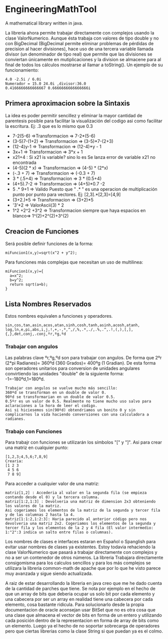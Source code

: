 # EngineeringMathTool
A mathematical library written in java.

La libreria ahora permite trabajar directamente con complejos usando la clase ValorNumerico. Aunque ésta trabaja con valores de tipo double y no con BigDecimal (BigDecimal permite eliminar problemas de pérdidas de precision al hacer divisiones), hace uso de una tercera variable llamada divisor (un denominador de tipo real) que permite que las divisiones se conviertan únicamente en mutiplicaciones y la division se almacene para al final de todos los cálculos mostrarse al llamar a toString(). Un ejemplo de su funcionamiento:
```
4.0 -2.5i / 6.0i
Numerador = 15.0 24.0i ,divisor:36.0
0.4166666666666667 0.6666666666666666i
```

## Primera aproximacion sobre la Sintaxis
La idea es poder permitir sencillez y eliminar la mayor cantidad de parentesis posible para facilitar la visualización del codigo asi como facilitar la escritura. Ej: .3 que es lo mismo que 0.3
* 7-2(5-6) =>Transformacion => 7-2*(5-6)
* (3-5)7-(1+2) => Transformacion => (3-5)*7-(2+3)
* (12-4)y-1 => Transformacion => (12-4)*y - 1
* 3x+1 => Transformacion => 3*x + 1
* x21+4 : Si x21 is variable? sino lo es Se lanza error de variable x21 no encontrada
* (4-5)(2 * x) => Transformacion => (4-5) * (2*x)
* (-.3 + 7) => Transformacion => (-0.3 + 7)
* 3 * (.5+4) => Transformacion => 3 * (0.5+4)
* (4+5).7-2 => Transformacion =>  (4+5)*0.7 -2
* 5 .* 9+1 => Valido Puesto que " .* " es una operacion de multiplicación punto por punto para vectores. Ej: [2,3].*[2,3]=[4,9]
* (3+2.)*5 => Transformacion => (3+2)*5
* '3'*2 => ValorAscii(3) * 2
* 1^2 +2^2 +3^2 => Transformacion siempre que haya espacios en blanco=> 1^(2)+2^(2)+3^(2)

## Creacion de Funciones
Será posible definir funciones de la forma:

```
miFuncion1(x,y)=sqrt(x^2 + y^2);
```
Para funciones más complejas que necesitan un uso de multilinea:
```
miFuncion1(x,y)={
  a=x^2;
  b=y^2;
  return sqrt(a+b);
}
```
## Lista Nombres Reservados
Estos nombres equivalen a funciones y operadores.
```
sin,cos,tan,asin,acos,atan,sinh,cosh,tanh,asinh,acosh,atanh,
log,ln,e,pi,abs,i,j,!,+,-,*,^,/,%,.*,./,.%,.^,.!,(,),[,],{,},det,conj,.conj,ºr,ºg,ºd
```

### Trabajar con angulos
Las palabras clave ºr,ºg,ºd son para trabajar con angulos. De forma que 2ºr (2*pi Radianes)= 360ºd (360 Grados)= 400ºg (1 Gradian).
De esta forma son operadores unitarios para conversion de unidades angulares convirtiendo las unidades "double" de la siguiente forma: -1=-180ºd,1=180ºd.
```
Trabajar con angulos se vuelve mucho más sencillo:
360ºd se transforman en un double de valor 0.
90ºd se transformarian en un double de valor 0.5.
0.5ºr es un valor de 0.5. Realmente no tiene mucho uso salvo para aclaraciones a la hora de leer el codigo.
Asi si hiciesemos sin(90ºd) obtendriamos un bonito 0 y sin complicarnos la vida haciendo conversiones con una calculadora a radianes.
```

### Trabajo con Funciones
Para trabajr con funciones se utilizarán los símbolos "[" y "]". Asi para crear una matriz en cualquier punto:
```
[1,2,3;4,5,6;7,8,9]
Crearia:
[1 2 3
 4 5 6
 7 8 9]
```
Para acceder a cualquier valor de una matriz:
```
matriz[1,2] : Accederia al valor en la segunda fila (se empieza contando desde el 0) y la tercera columna.
matriz[1:2,1:3] : Devolveria una matriz de dimension 2x3 obteniendo los valores de la matriz.
Asi cogeriamos los elementos de la matriz de la segunda y tercer fila y de las columnas 2 hasta la 4.
matriz[1:1:2,1:2:3]: Haria parecido al anterior código pero nos devolveria una matriz 2x2. Cogeriamos los elementos de la segunda y tercer fila y los elementos de la 2 y 4 fila (El valor intermedio: 1:"2":3 indica un salto entre filas o columnas).
```


Los nombres de clases e interfaces estaran en Español o Spanglish para evitar usar nombres de clases ya existentes.
Estoy todavia rehaciendo la clase ValorNumerico que pasará a trabajar directamente con complejos y no a ser un contenedor de otros números.
La libreria Trabajara directamente consigomisma para los calculos sencillos y para los más complejos se utilizara la libreria common-math de apache que por lo que he visto parece muy avanzada y sigue siendo actualizada.

A raiz de estar desarrollando la libreria en java creo que me he dado cuenta de la cantidad de parches que tiene. 
Se nota por ejemplo en el hecho de que un array de bits que deberia ocupar us solo bit por cada elemento y una cabecera por ser un array en realidad tiene una cabecera por cada elemento, cosa bastante ridicula. Para solucionarlo desde la propia documentacion de oracle aconsejan usar BitSet que no es otra cosa que una clase que almacena el vector de bits en forma de un entero y utilizando cada posición dentro de la representacion en forma de array de bits como un elemento.
Luego ya el hecho de no soportar sobrecarga de operadores pero que ciertas librerias como la clase String si que puedan ya es el colmo.
